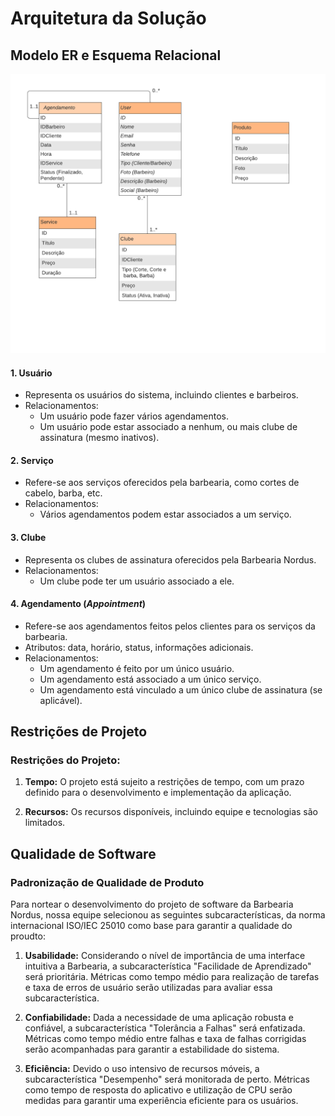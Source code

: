 # Arquitetura da Solução
<!-- 
<span style="color:red">Pré-requisitos: <a href="3-Projeto de Interface.md"> Projeto de Interface</a></span>

Definição de como o software é estruturado em termos dos componentes que fazem parte da solução e do ambiente de hospedagem da aplicação.

![Arquitetura da Solução](img/02-mob-arch.png)

## Diagrama de Classes

O diagrama de classes ilustra graficamente como será a estrutura do software, e como cada uma das classes da sua estrutura estarão interligadas. Essas classes servem de modelo para materializar os objetos que executarão na memória.

As referências abaixo irão auxiliá-lo na geração do artefato “Diagrama de Classes”.

> - [Diagramas de Classes - Documentação da IBM](https://www.ibm.com/docs/pt-br/rational-soft-arch/9.6.1?topic=diagrams-class)
> - [O que é um diagrama de classe UML? | Lucidchart](https://www.lucidchart.com/pages/pt/o-que-e-diagrama-de-classe-uml)
-->
## Modelo ER e Esquema Relacional

![Arquitetura da Solução](img/diagrama_er.png)

#### 1. Usuário
- Representa os usuários do sistema, incluindo clientes e barbeiros.
- Relacionamentos:
  - Um usuário pode fazer vários agendamentos.
  - Um usuário pode estar associado a nenhum, ou mais clube de assinatura (mesmo inativos).

#### 2. Serviço
- Refere-se aos serviços oferecidos pela barbearia, como cortes de cabelo, barba, etc.
- Relacionamentos:
  - Vários agendamentos podem estar associados a um serviço.

#### 3. Clube
- Representa os clubes de assinatura oferecidos pela Barbearia Nordus.
- Relacionamentos:
  - Um clube pode ter um usuário associado a ele.

#### 4. Agendamento (*Appointment*)
- Refere-se aos agendamentos feitos pelos clientes para os serviços da barbearia.
- Atributos: data, horário, status, informações adicionais.
- Relacionamentos:
  - Um agendamento é feito por um único usuário.
  - Um agendamento está associado a um único serviço.
  - Um agendamento está vinculado a um único clube de assinatura (se aplicável).

## Restrições de Projeto

### Restrições do Projeto:

1. **Tempo:** O projeto está sujeito a restrições de tempo, com um prazo definido para o desenvolvimento e implementação da aplicação.

2. **Recursos:** Os recursos disponíveis, incluindo equipe e tecnologias são limitados.

<!--
O Modelo ER representa através de um diagrama como as entidades (coisas, objetos) se relacionam entre si na aplicação interativa.]

As referências abaixo irão auxiliá-lo na geração do artefato “Modelo ER”.

> - [Como fazer um diagrama entidade relacionamento | Lucidchart](https://www.lucidchart.com/pages/pt/como-fazer-um-diagrama-entidade-relacionamento)
 
## Esquema Relacional

O Esquema Relacional corresponde à representação dos dados em tabelas juntamente com as restrições de integridade e chave primária.
 
As referências abaixo irão auxiliá-lo na geração do artefato “Esquema Relacional”.

> - [Criando um modelo relacional - Documentação da IBM](https://www.ibm.com/docs/pt-br/cognos-analytics/10.2.2?topic=designer-creating-relational-model)

## Modelo Físico

Entregar um arquivo banco.sql contendo os scripts de criação das tabelas do banco de dados. Este arquivo deverá ser incluído dentro da pasta src\bd.

## Tecnologias Utilizadas

Descreva aqui qual(is) tecnologias você vai usar para resolver o seu problema, ou seja, implementar a sua solução. Liste todas as tecnologias envolvidas, linguagens a serem utilizadas, serviços web, frameworks, bibliotecas, IDEs de desenvolvimento, e ferramentas.

Apresente também uma figura explicando como as tecnologias estão relacionadas ou como uma interação do usuário com o sistema vai ser conduzida, por onde ela passa até retornar uma resposta ao usuário.

## Hospedagem

Explique como a hospedagem e o lançamento da plataforma foi feita.

> **Links Úteis**:
>
> - [Website com GitHub Pages](https://pages.github.com/)
> - [Programação colaborativa com Repl.it](https://repl.it/)
> - [Getting Started with Heroku](https://devcenter.heroku.com/start)
> - [Publicando Seu Site No Heroku](http://pythonclub.com.br/publicando-seu-hello-world-no-heroku.html)
-->
## Qualidade de Software

### Padronização de Qualidade de Produto

Para nortear o desenvolvimento do projeto de software da Barbearia Nordus, nossa equipe selecionou as seguintes subcaracterísticas, da norma internacional ISO/IEC 25010 como base para garantir a qualidade do proudto:

1. **Usabilidade:** Considerando o nível de importância de uma interface intuitiva a Barbearia, a subcaracterística "Facilidade de Aprendizado" será prioritária. Métricas como tempo médio para realização de tarefas e taxa de erros de usuário serão utilizadas para avaliar essa subcaracterística.

2. **Confiabilidade:** Dada a necessidade de uma aplicação robusta e confiável, a subcaracterística "Tolerância a Falhas" será enfatizada. Métricas como tempo médio entre falhas e taxa de falhas corrigidas serão acompanhadas para garantir a estabilidade do sistema.

3. **Eficiência:** Devido o uso intensivo de recursos móveis, a subcaracterística "Desempenho" será monitorada de perto. Métricas como tempo de resposta do aplicativo e utilização de CPU serão medidas para garantir uma experiência eficiente para os usuários.

<!--
> **Links Úteis**:
>
> - [ISO/IEC 25010:2011 - Systems and software engineering — Systems and software Quality Requirements and Evaluation (SQuaRE) — System and software quality models](https://www.iso.org/standard/35733.html/)
> - [Análise sobre a ISO 9126 – NBR 13596](https://www.tiespecialistas.com.br/analise-sobre-iso-9126-nbr-13596/)
> - [Qualidade de Software - Engenharia de Software 29](https://www.devmedia.com.br/qualidade-de-software-engenharia-de-software-29/18209/)
-->
